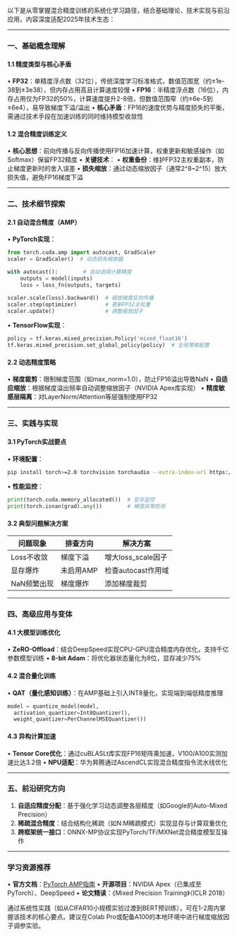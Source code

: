 以下是从零掌握混合精度训练的系统化学习路径，结合基础理论、技术实现与前沿应用，内容深度适配2025年技术生态：

---

### 一、基础概念理解
#### 1.1 精度类型与核心矛盾
• **FP32**：单精度浮点数（32位），传统深度学习标准格式，数值范围宽（约±1e-38到±3e38），但内存占用高且计算速度较慢
• **FP16**：半精度浮点数（16位），内存占用仅为FP32的50%，计算速度提升2-8倍，但数值范围窄（约±6e-5到±6e4），易导致梯度下溢/溢出
• **核心矛盾**：FP16的速度优势与精度损失的平衡，需通过技术手段在加速训练的同时维持模型收敛性

#### 1.2 混合精度训练定义
• **核心思想**：前向传播与反向传播使用FP16加速计算，权重更新和敏感操作（如Softmax）保留FP32精度
• **关键技术**：
  • **权重备份**：维护FP32主权重副本，防止梯度更新时的舍入误差
  • **损失缩放**：通过动态缩放因子（通常2^8~2^15）放大损失值，避免FP16梯度下溢

---

### 二、技术细节探索
#### 2.1 自动混合精度（AMP）
• **PyTorch实现**：
  ```python
  from torch.cuda.amp import autocast, GradScaler
  scaler = GradScaler()  # 动态损失缩放器
  
  with autocast():        # 自动选择计算精度
      outputs = model(inputs)
      loss = loss_fn(outputs, targets)
  
  scaler.scale(loss).backward()  # 缩放梯度反向传播
  scaler.step(optimizer)         # 更新FP32主权重
  scaler.update()                # 调整缩放因子
  ```
• **TensorFlow实现**：
  ```python
  policy = tf.keras.mixed_precision.Policy('mixed_float16')
  tf.keras.mixed_precision.set_global_policy(policy)  # 全局策略配置
  ```

#### 2.2 动态精度策略
• **梯度裁剪**：限制梯度范围（如max_norm=1.0），防止FP16溢出导致NaN
• **自适应缩放**：根据梯度溢出频率自动调整缩放因子（NVIDIA Apex库实现）
• **精度敏感层隔离**：对LayerNorm/Attention等层强制使用FP32

---

### 三、实践与实现
#### 3.1 PyTorch实战要点
• **环境配置**：
  ```bash
  pip install torch>=2.0 torchvision torchaudio --extra-index-url https://download.pytorch.org/whl/cu121
  ```
• **性能监控**：
  ```python
  print(torch.cuda.memory_allocated())  # 显存监控
  print(torch.isnan(grad).any())        # 梯度异常检测
  ```

#### 3.2 典型问题解决方案
| 问题现象 | 排查方向 | 解决方案 |
|---------|----------|----------|
| Loss不收敛 | 梯度下溢 | 增大loss_scale因子 |
| 显存爆炸 | 未启用AMP | 检查autocast作用域 |
| NaN频繁出现 | 梯度爆炸 | 添加梯度裁剪 |

---

### 四、高级应用与变体
#### 4.1 大模型训练优化
• **ZeRO-Offload**：结合DeepSpeed实现CPU-GPU混合精度内存优化，支持千亿参数模型训练
• **8-bit Adam**：将优化器状态量化为8位，显存减少75%

#### 4.2 混合量化训练
• **QAT（量化感知训练）**：在AMP基础上引入INT8量化，实现端到端低精度推理
  ```python
  model = quantize_model(model, 
    activation_quantizer=Int8Quantizer(),
    weight_quantizer=PerChannelMSEQuantizer())
  ```

#### 4.3 异构计算加速
• **Tensor Core优化**：通过cuBLASLt库实现FP16矩阵乘加速，V100/A100实测加速比达3.2倍
• **NPU适配**：华为昇腾通过AscendCL实现混合精度指令流水线优化

---

### 五、前沿研究方向
1. **自适应精度分配**：基于强化学习动态调整各层精度（如Google的Auto-Mixed Precision）
2. **稀疏混合精度**：结合结构化稀疏（如N:M稀疏模式）实现显存与计算双重优化
3. **跨框架统一接口**：ONNX-MP协议实现PyTorch/TF/MXNet混合精度模型互操作

---

### 学习资源推荐
• **官方文档**：[PyTorch AMP指南](https://pytorch.org/docs/stable/amp.html)
• **开源项目**：NVIDIA Apex（已集成至PyTorch）、DeepSpeed
• **论文精读**：《Mixed Precision Training》（ICLR 2018）

通过系统性实践（如从CIFAR10小规模实验过渡到BERT预训练），可在1-2周内掌握该技术的核心要点。建议在Colab Pro或配备A100的本地环境中进行梯度缩放因子调参实验。